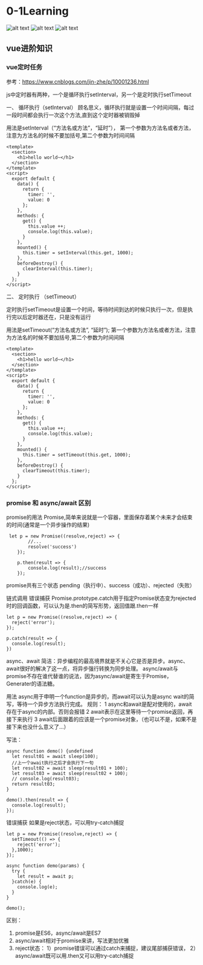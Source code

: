 # 0-1Learning

![alt text](../static/common/svg/luoxiaosheng.svg "公众号")
![alt text](../static/common/svg/luoxiaosheng_learning.svg "学习")
![alt text](../static/common/svg/luoxiaosheng_wechat.svg "微信")


## vue进阶知识


### vue定时任务
参考：https://www.cnblogs.com/jin-zhe/p/10001236.html

js中定时器有两种，一个是循环执行setInterval，另一个是定时执行setTimeout

一、 循环执行（setInterval）
顾名思义，循环执行就是设置一个时间间隔，每过一段时间都会执行一次这个方法,直到这个定时器被销毁掉

用法是setInterval（“方法名或方法”，“延时”）， 第一个参数为方法名或者方法，注意为方法名的时候不要加括号,第二个参数为时间间隔

```
<template>
  <section>
    <h1>hello world~</h1>
  </section>
</template>
<script>
  export default {
    data() {
      return {
        timer: '',
        value: 0
      };
    },
    methods: {
      get() {
        this.value ++;
        console.log(this.value);
      }
    },
    mounted() {
      this.timer = setInterval(this.get, 1000);
    },
    beforeDestroy() {
      clearInterval(this.timer);
    }
  };
</script>
```

二、 定时执行 （setTimeout）

定时执行setTimeout是设置一个时间，等待时间到达的时候只执行一次，但是执行完以后定时器还在，只是没有运行

用法是setTimeout(“方法名或方法”, “延时”); 第一个参数为方法名或者方法，注意为方法名的时候不要加括号,第二个参数为时间间隔

```
<template>
  <section>
    <h1>hello world~</h1>
  </section>
</template>
<script>
  export default {
    data() {
      return {
        timer: '',
        value: 0
      };
    },
    methods: {
      get() {
        this.value ++;
        console.log(this.value);
      }
    },
    mounted() {
      this.timer = setTimeout(this.get, 1000);
    },
    beforeDestroy() {
      clearTimeout(this.timer);
    }
  };
</script>
```

### promise 和 async/await 区别
promise的用法
Promise,简单来说就是一个容器，里面保存着某个未来才会结束的时间(通常是一个异步操作的结果)
```
 let p = new Promise((resolve,reject) => {
        //...
        resolve('success')
    });
    
    p.then(result => {
        console.log(result);//success
    });
```
promise共有三个状态
pending（执行中）、success（成功）、rejected（失败）

链式调用
错误捕获
Promise.prototype.catch用于指定Promise状态变为rejected时的回调函数，可以认为是.then的简写形势，返回值跟.then一样
```
let p = new Promise((resolve,reject) => {
  reject('error');
});

p.catch(result => {
  console.log(result);
})
```

async、await
简洁：异步编程的最高境界就是不关心它是否是异步。async、await很好的解决了这一点，将异步强行转换为同步处理。
async/await与promise不存在谁代替谁的说法，因为async/await是寄生于Promise，Generater的语法糖。

用法
async用于申明一个function是异步的，而await可以认为是async wait的简写，等待一个异步方法执行完成。
规则：
1 async和await是配对使用的，await存在于async的内部。否则会报错
2 await表示在这里等待一个promise返回，再接下来执行
3 await后面跟着的应该是一个promise对象，（也可以不是，如果不是接下来也没什么意义了…）

写法：
```
async function demo() {undefined
  let result01 = await sleep(100);
  //上一个await执行之后才会执行下一句
  let result02 = await sleep(result01 + 100);
  let result03 = await sleep(result02 + 100);
  // console.log(result03);
  return result03;
}

demo().then(result => {
  console.log(result);
});
```

错误捕获
如果是reject状态，可以用try-catch捕捉
```
let p = new Promise((resolve,reject) => {
  setTimeout(() => {
    reject('error');
  },1000);
});

async function demo(params) {
  try {
    let result = await p;
  }catch(e) {
    console.log(e);
  }
}

demo();
```
区别：
1. promise是ES6，async/await是ES7
2. async/await相对于promise来讲，写法更加优雅
3. reject状态：
    1）promise错误可以通过catch来捕捉，建议尾部捕获错误，
    2）async/await既可以用.then又可以用try-catch捕捉





